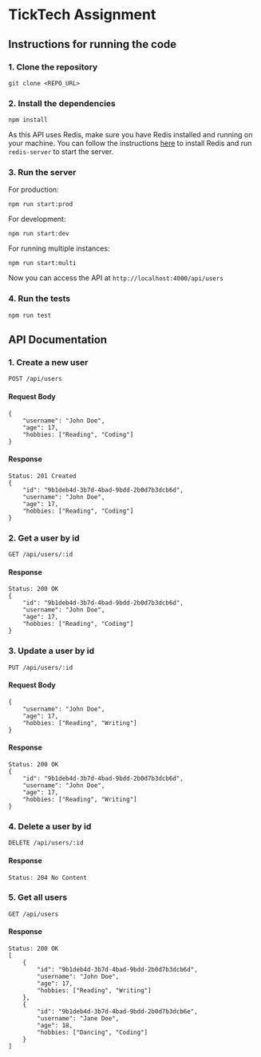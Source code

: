# TickTech Assignment

## Instructions for running the code

### 1. Clone the repository

```
git clone <REPO_URL>
```

### 2. Install the dependencies

```
npm install
```

As this API uses Redis, make sure you have Redis installed and running on your machine.
You can follow the instructions [here](https://redis.io/docs/getting-started/) to install Redis and run `redis-server` to start the server.

### 3. Run the server

For production:

```
npm run start:prod
```

For development:

```
npm run start:dev
```

For running multiple instances:

```
npm run start:multi
```

Now you can access the API at `http://localhost:4000/api/users`

### 4. Run the tests

```
npm run test
```

## API Documentation

### 1. Create a new user

```
POST /api/users
```

#### Request Body

```
{
    "username": "John Doe",
    "age": 17,
    "hobbies: ["Reading", "Coding"]
}
```

#### Response

```
Status: 201 Created
{
    "id": "9b1deb4d-3b7d-4bad-9bdd-2b0d7b3dcb6d",
    "username": "John Doe",
    "age": 17,
    "hobbies: ["Reading", "Coding"]
}
```

### 2. Get a user by id

```
GET /api/users/:id
```

#### Response

```
Status: 200 OK
{
    "id": "9b1deb4d-3b7d-4bad-9bdd-2b0d7b3dcb6d",
    "username": "John Doe",
    "age": 17,
    "hobbies: ["Reading", "Coding"]
}
```

### 3. Update a user by id

```
PUT /api/users/:id
```

#### Request Body

```
{
    "username": "John Doe",
    "age": 17,
    "hobbies: ["Reading", "Writing"]
}
```

#### Response

```
Status: 200 OK
{
    "id": "9b1deb4d-3b7d-4bad-9bdd-2b0d7b3dcb6d",
    "username": "John Doe",
    "age": 17,
    "hobbies: ["Reading", "Writing"]
}
```

### 4. Delete a user by id

```
DELETE /api/users/:id
```

#### Response

```
Status: 204 No Content
```

### 5. Get all users

```
GET /api/users
```

#### Response

```
Status: 200 OK
[
    {
        "id": "9b1deb4d-3b7d-4bad-9bdd-2b0d7b3dcb6d",
        "username": "John Doe",
        "age": 17,
        "hobbies: ["Reading", "Writing"]
    },
    {
        "id": "9b1deb4d-3b7d-4bad-9bdd-2b0d7b3dcb6e",
        "username": "Jane Doe",
        "age": 18,
        "hobbies: ["Dancing", "Coding"]
    }
]
```
